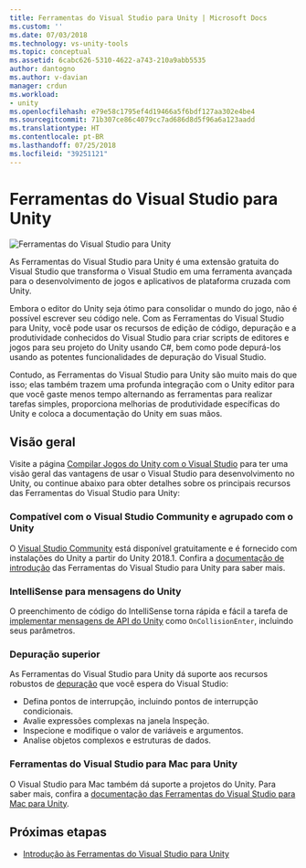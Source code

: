 ```yaml
---
title: Ferramentas do Visual Studio para Unity | Microsoft Docs
ms.custom: ''
ms.date: 07/03/2018
ms.technology: vs-unity-tools
ms.topic: conceptual
ms.assetid: 6cabc626-5310-4622-a743-210a9abb5535
author: dantogno
ms.author: v-davian
manager: crdun
ms.workload:
- unity
ms.openlocfilehash: e79e58c1795ef4d19466a5f6bdf127aa302e4be4
ms.sourcegitcommit: 71b307ce86c4079cc7ad686d8d5f96a6a123aadd
ms.translationtype: HT
ms.contentlocale: pt-BR
ms.lasthandoff: 07/25/2018
ms.locfileid: "39251121"
---
```

# <a name="visual-studio-tools-for-unity"></a>Ferramentas do Visual Studio para Unity

![Ferramentas do Visual Studio para Unity](media/vstu_header.png)

As Ferramentas do Visual Studio para Unity é uma extensão gratuita do Visual Studio que transforma o Visual Studio em uma ferramenta avançada para o desenvolvimento de jogos e aplicativos de plataforma cruzada com Unity.

Embora o editor do Unity seja ótimo para consolidar o mundo do jogo, não é possível escrever seu código nele. Com as Ferramentas do Visual Studio para Unity, você pode usar os recursos de edição de código, depuração e a produtividade conhecidos do Visual Studio para criar scripts de editores e jogos para seu projeto do Unity usando C#, bem como pode depurá-los usando as potentes funcionalidades de depuração do Visual Studio.

Contudo, as Ferramentas do Visual Studio para Unity são muito mais do que isso; elas também trazem uma profunda integração com o Unity editor para que você gaste menos tempo alternando as ferramentas para realizar tarefas simples, proporciona melhorias de produtividade específicas do Unity e coloca a documentação do Unity em suas mãos.

## <a name="overview"></a>Visão geral

Visite a página [Compilar Jogos do Unity com o Visual Studio](https://visualstudio.microsoft.com/vs/unity-tools/) para ter uma visão geral das vantagens de usar o Visual Studio para desenvolvimento no Unity, ou continue abaixo para obter detalhes sobre os principais recursos das Ferramentas do Visual Studio para Unity:

### <a name="compatible-with-visual-studio-community-and-bundled-with-unity"></a>Compatível com o Visual Studio Community e agrupado com o Unity

O [Visual Studio Community](https://visualstudio.microsoft.com/) está disponível gratuitamente e é fornecido com instalações do Unity a partir do Unity 2018.1. Confira a [documentação de introdução](getting-started-with-visual-studio-tools-for-unity.md) das Ferramentas do Visual Studio para Unity para saber mais.

### <a name="intellisense-for-unity-messages"></a>IntelliSense para mensagens do Unity

O preenchimento de código do IntelliSense torna rápida e fácil a tarefa de [implementar mensagens de API do Unity](using-visual-studio-tools-for-unity.md#intellisense-for-unity-api-messages) como `OnCollisionEnter`, incluindo seus parâmetros.

### <a name="superior-debugging"></a>Depuração superior

As Ferramentas do Visual Studio para Unity dá suporte aos recursos robustos de [depuração](using-visual-studio-tools-for-unity.md#unity-debugging) que você espera do Visual Studio:

* Defina pontos de interrupção, incluindo pontos de interrupção condicionais.
* Avalie expressões complexas na janela Inspeção.
* Inspecione e modifique o valor de variáveis e argumentos.
* Analise objetos complexos e estruturas de dados.

### <a name="visual-studio-for-mac-tools-for-unity"></a>Ferramentas do Visual Studio para Mac para Unity

O Visual Studio para Mac também dá suporte a projetos do Unity. Para saber mais, confira a [documentação das Ferramentas do Visual Studio para Mac para Unity](https://docs.microsoft.com/en-us/visualstudio/mac/unity-tools).

## <a name="next-steps"></a>Próximas etapas

* [Introdução às Ferramentas do Visual Studio para Unity](getting-started-with-visual-studio-tools-for-unity.md)
